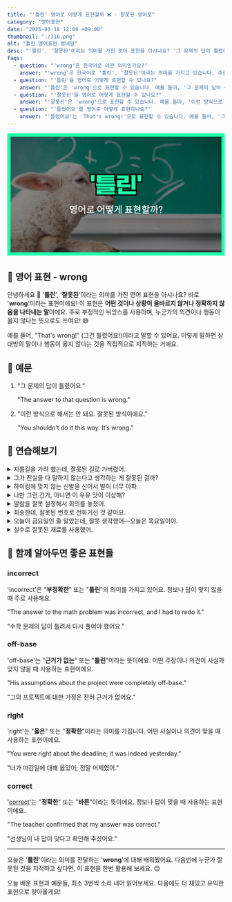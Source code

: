 ```yaml
---
title: "'틀린' 영어로 어떻게 표현할까 ❌ - 잘못된 영어로"
category: "영어표현"
date: "2025-03-18 12:06 +09:00"
thumbnail: "./316.png"
alt: "틀린 영어표현 썸네일"
desc: "'틀린', '잘못된'이라는 의미를 가진 영어 표현을 아시나요? '그 문제의 답이 틀렸어요.', '이런 방식으로 해서는 안 돼요, 틀려요.' 등을 영어로 표현하는 법을 배워봅시다. 다양한 예문을 통해서 연습하고 본인의 표현으로 만들어 보세요."
faqs:
  - question: "'wrong'은 한국어로 어떤 의미인가요?"
    answer: "'wrong'은 한국어로 '틀린', '잘못된'이라는 의미를 가지고 있습니다. 주로 부정적인 상황에서 사용되며, 정확하지 않거나 올바르지 않음을 나타낼 때 쓰입니다."
  - question: "'틀린'을 영어로 어떻게 표현할 수 있나요?"
    answer: "'틀린'은 'wrong'으로 표현할 수 있습니다. 예를 들어, '그 문제의 답이 틀렸어요'는 'The answer to that question is wrong'으로 말할 수 있습니다."
  - question: "'잘못된'을 영어로 어떻게 표현할 수 있나요?"
    answer: "'잘못된'은 'wrong'으로 표현할 수 있습니다. 예를 들어, '이런 방식으로 해서는 안 돼요, 틀려요'는 'You shouldn’t do it this way; it’s wrong'으로 말할 수 있습니다."
  - question: "'틀렸어요'를 영어로 어떻게 표현하나요?"
    answer: "'틀렸어요'는 'That's wrong!'으로 표현할 수 있습니다. 예를 들어, '그건 틀렸어요!'는 'That's wrong!'이라고 말할 수 있습니다."
---
```


![틀린 영어표현 썸네일](./316.png)

## 🌟 영어 표현 - wrong

안녕하세요 👋 '**틀린**', '**잘못된**'이라는 의미를 가진 영어 표현을 아시나요? 바로 '**wrong**'이라는 표현이에요! 이 표현은 **어떤 것이나 상황이 올바르지 않거나 정확하지 않음을 나타내는 말**이에요. 주로 부정적인 뉘앙스를 사용하며, 누군가의 의견이나 행동이 옳지 않다는 뜻으로도 쓰여요! 😅

<script async src="https://pagead2.googlesyndication.com/pagead/js/adsbygoogle.js?client=ca-pub-1465612013356152"
     crossorigin="anonymous"></script>
<!-- engple-horizontal-ad -->

<ins class="adsbygoogle"
     style="display:block"
     data-ad-client="ca-pub-1465612013356152"
     data-ad-slot="2106896038"
     data-ad-format="auto"
     data-full-width-responsive="true"></ins>

<script>
     (adsbygoogle = window.adsbygoogle || []).push({});
</script>

예를 들어, "That's wrong!" (그건 틀렸어요!)이라고 말할 수 있어요. 이렇게 말하면 상대방의 말이나 행동이 옳지 않다는 것을 직접적으로 지적하는 거예요.

## 📖 예문

1. "그 문제의 답이 틀렸어요."

   "The answer to that question is wrong."

2. "이런 방식으로 해서는 안 돼요. 잘못된 방식이에요."

   "You shouldn’t do it this way. It’s wrong."

## 💬 연습해보기

<details>
<summary>지름길을 가려 했는데, 잘못된 길로 가버렸어.</summary>
<span>I <a href="/blog/in-english/117.try-to/">tried to</a> take a shortcut, but I <a href="/blog/vocab-1/039.end-up/">ended up</a> on the wrong street.</span>
</details>

<details>
<summary>그가 진실을 다 말하지 않는다고 생각하는 게 잘못된 걸까?</summary>
<span>Am I wrong in thinking that he's not telling the whole truth?</span>
</details>

<details>
<summary>하이킹에 맞지 않는 신발을 신어서 발이 너무 아파.</summary>
<span>I wore the wrong shoes for hiking and now my feet are killing me.</span>
</details>

<details>
<summary>나만 그런 건가, 아니면 이 우유 맛이 이상해?</summary>
<span>Is it just me, or does this milk taste wrong to you too?</span>
</details>

<details>
<summary>알람을 잘못 설정해서 회의를 놓쳤어.</summary>
<span>I set the alarm for the wrong time, so I missed the meeting.</span>
</details>

<details>
<summary>죄송한데, 잘못된 번호로 전화거신 것 같아요.</summary>
<span>Sorry, I think you dialed the wrong number.</span>
</details>

<details>
<summary>오늘이 금요일인 줄 알았는데, 잘못 생각했어—오늘은 목요일이야.</summary>
<span>I thought today was Friday, but I was wrong—it's only Thursday.</span>
</details>

<details>
<summary>실수로 잘못된 재료를 사용했어.</summary>
<span>I <a href="/blog/in-english/314.accidentally/">accidentally</a> used the wrong ingredient.</span>
</details>

## 🤝 함께 알아두면 좋은 표현들

### incorrect

'incorrect'은 "**부정확한**" 또는 "**틀린**"의 의미를 가지고 있어요. 정보나 답이 맞지 않을 때 주로 사용해요.

"The answer to the math problem was incorrect, and I had to redo it."

"수학 문제의 답이 틀려서 다시 풀어야 했어요."

### off-base

'off-base'는 "**근거가 없는**" 또는 "**틀린**"이라는 뜻이에요. 어떤 주장이나 의견이 사실과 맞지 않을 때 사용하는 표현이에요.

"His assumptions about the project were completely off-base."

"그의 프로젝트에 대한 가정은 전혀 근거가 없어요."

### right

'right'는 "**옳은**" 또는 "**정확한**"이라는 의미를 가집니다. 어떤 사실이나 의견이 맞을 때 사용하는 표현이에요.

"You were right about the deadline; it was indeed yesterday."

"너가 마감일에 대해 옳았어; 정말 어제였어."

### correct

'[correct](/blog/in-english/288.correct/)'는 "**정확한**" 또는 "**바른**"이라는 뜻이에요. 정보나 답이 맞을 때 사용하는 표현이에요.

"The teacher confirmed that my answer was correct."

"선생님이 내 답이 맞다고 확인해 주셨어요."

---

오늘은 '**틀린**'이라는 의미를 전달하는 '**wrong**'에 대해 배워봤어요. 다음번에 누군가 잘못된 것을 지적하고 싶다면, 이 표현을 한번 활용해 보세요. 😊

오늘 배운 표현과 예문들, 최소 3번씩 소리 내어 읽어보세요. 다음에도 더 재밌고 유익한 표현으로 찾아올게요!
